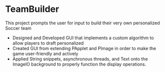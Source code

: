 # TeamBuilder

This project prompts the user for input to build their very own personalized Soccer team 

- Designed and Developed GUI that implements a custom algorithm to allow players to draft personalized
- Created GUI from extending PApplet and PImage in order to make the game user-friendly and actively
- Applied String snippets, asynchronous threads, and Text onto the ImageIO background to properly function the display operations.
